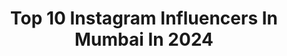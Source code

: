 ---
title: Top 10 Instagram Influencers In Mumbai In 2024
description: >-
  Find top Instagram influencers in Mumbai in 2024. Most popular hashtags: #mumbai #fashion #love #instagood.
platform: Instagram
hits: 4164
text_top: Analyze the top-rated Instagram influencers on inBeat.
text_bottom: inBeat aggregates 4164 Instagram influencers like this in Mumbai, India for you to collaborate.
profiles:
  - username: "ashafred_"
    fullname: >-
      Asha fred
    bio: >-
      Mumbai
    location: "India"
    followers: 67410
    engagement: 156
    commentsToLikes: 0.179078
    id: ckaouiv1i0gmw0i78nd6wjw3v
    verified: false
    hashtags: "#reeloftheday, #reelslike, #reelshare, #reelsinsta"
  - username: "shayansiddiqui"
    fullname: >-
      Shayan Siddiqui
    bio: >-
      Mumbai.
    location: "India"
    followers: 999085
    engagement: 110
    commentsToLikes: 0.007724
    id: ck138ol4oh90l0i19b904va5d
    verified: false
    hashtags: "#menscare, #hookah, #unicornapr, #applefest"
  - username: "dsoulfoodie"
    fullname: >-
      Shipra
    bio: >-
      BOI Certified 🎓 Passionate Food Critic & Beauty Influencer By ❤ 🤝Email or DM For Paid Collabs. Lucknow 👉 Delhi 👉 Kolkata 👉 Bengaluru 👉 UP 👉 Mumbai 👉
    location: "India"
    followers: 17711
    engagement: 683
    commentsToLikes: 0.113337
    id: ckf5oy33g49au0j233eeonreq
    verified: false
    hashtags: "#firstcryindia, #ad, #mothersday, #fussyisfantastic"
  - username: "gauri.more666"
    fullname: >-
      Gauri More Kamthe✨
    bio: >-
      I refuse to sink🍂👁 Fashion•Travel•Beauty•Lifestyle 📍 Mumbai,INDIA
    location: "India"
    followers: 400324
    engagement: 971
    commentsToLikes: 0.007436
    id: ck139i5rrlfbi0i198ucapx7z
    verified: false
    hashtags: "#explorepage, #reels, #reelsvideo, #beauty"
  - username: "crazy_busy_mom"
    fullname: >-
      Richa Gautam
    bio: >-
      Parenting/ Lifestyle/Education/Fashion Mumbai DM or Email for collaboration
    location: "India"
    followers: 265526
    engagement: 1170
    commentsToLikes: 0.006432
    id: ckaoqwkhhkqle0i78ff5307r9
    verified: false
    hashtags: "#fashioninfluencer, #lifestyleinfluencer, #mumbai, #fashion"
  - username: "vishallangthasa"
    fullname: >-
      Vishal Langthasa
    bio: >-
      @buzzfeedindia | @chuglitv 🏳️‍🌈🏳️‍🌈🏳️‍🌈 Mumbai | Assam l Very Gay writetovishallangthasa@gmail.com for collabs
    location: "India"
    followers: 41971
    engagement: 2323
    commentsToLikes: 0.010040
    id: ck5zwr1b56lt60i143vbdwe6c
    verified: false
    hashtags: "#maharashtra, #axomiya, #northeastfood, #assamese"
  - username: "catherinedayal"
    fullname: >-
      Food, Fashion & Lifestyle | Catherine Dayal
    bio: >-
      🇺🇸|🇮🇳 A Jersey girl who traded her disco fries for Mumbai chaat Work with me: hello.catherinedayal@gmail.com New to my page? Start here ⬇️
    location: "India"
    followers: 83996
    engagement: 540
    commentsToLikes: 0.044571
    id: ck0w518aw1exh0i19nast4n7s
    verified: false
    hashtags: "#kitchentour, #catherinedayal, #mommyandme, #newjersey"
  - username: "divya_saurabh_kedar"
    fullname: >-
      Divya Saurabh Kedar
    bio: >-
      👩🏻 Model/fashion blogger 📍 Ulhasnagar- Mumbai 🗨️Snapchat- gadaiwaldivya95 📧 divyaSkedar@gmail.com
    location: "India"
    followers: 97102
    engagement: 719
    commentsToLikes: 0.014871
    id: ck5zvfzge45tx0i1435ig00d8
    verified: false
    hashtags: "#instafashion, #instalike, #blogger, #instablogger"
  - username: "nivrity_das"
    fullname: >-
      Nivrity Das
    bio: >-
      Aesthetic Traveler | Content Creator ✨🦄 Luxury • Travel • Fashion • Beauty • Lifestyle 🌏 Business Enquiries : nivritydas@gmail.com 📧 📍Kolkata | Mumbai
    location: "India"
    followers: 1001261
    engagement: 526
    commentsToLikes: 0.008681
    id: ck55kflz2z7330i11t7xhon3j
    verified: true
    hashtags: "#giza, #egypt, #paris, #ad"
  - username: "theindianmessieurs"
    fullname: >-
      Shivam Gupta
    bio: >-
      💡 Fashion | Lifestyle | Travel 👨‍🎨 NIFT | Leather Designer & Content Creator 👔 Brand @indianmessieurs 📩 DM/Mail To Collaborate 📍 Delhi | Mumbai
    location: "India"
    followers: 183734
    engagement: 1073
    commentsToLikes: 0.005401
    id: ck6tmcgr07l2x0j71tc2tt54p
    verified: false
    hashtags: "#outfitinspirations, #indianfashionblogger, #delhiinfluencer, #mensfashionstyle"
---